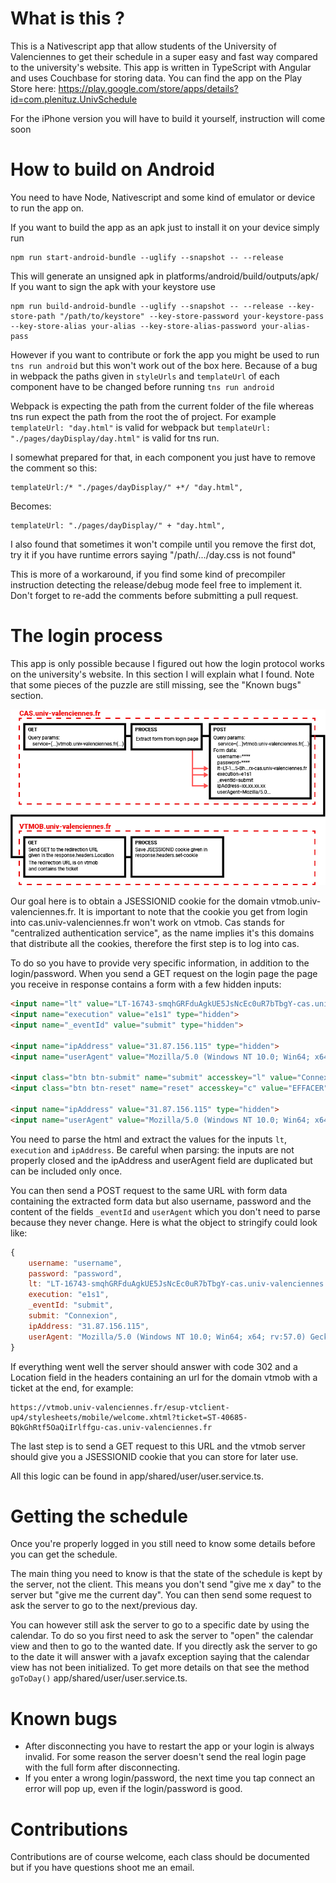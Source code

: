 # What is this ?

This is a Nativescript app that allow students of the University of Valenciennes to get their schedule in a super easy and fast way compared to the university's website.
This app is written in TypeScript with Angular and uses Couchbase for storing data. 
You can find the app on the Play Store here: https://play.google.com/store/apps/details?id=com.plenituz.UnivSchedule

For the iPhone version you will have to build it yourself, instruction will come soon

# How to build on Android

You need to have Node, Nativescript and some kind of emulator or device to run the app on.

If you want to build the app as an apk just to install it on your device simply run
```
npm run start-android-bundle --uglify --snapshot -- --release
```
This will generate an unsigned apk in platforms/android/build/outputs/apk/
If you want to sign the apk with your keystore use
```
npm run build-android-bundle --uglify --snapshot -- --release --key-store-path "/path/to/keystore" --key-store-password your-keystore-pass --key-store-alias your-alias --key-store-alias-password your-alias-pass
```

However if you want to contribute or fork the app you might be used to run `tns run android` but this won't work out of the box here.
Because of a bug in webpack the paths given in `styleUrls` and `templateUrl` of each component have to be changed before running `tns run android`

Webpack is expecting the path from the current folder of the file whereas tns run expect the path from the root the of project.
For example `templateUrl: "day.html"` is valid for webpack but `templateUrl: "./pages/dayDisplay/day.html"` is valid for tns run.

I somewhat prepared for that, in each component you just have to remove the comment so this:
```
templateUrl:/* "./pages/dayDisplay/" +*/ "day.html",
```
Becomes:
```
templateUrl: "./pages/dayDisplay/" + "day.html",
```
I also found that sometimes it won't compile until you remove the first dot, try it if you have runtime errors saying "/path/.../day.css is not found"

This is more of a workaround, if you find some kind of precompiler instruction detecting the release/debug mode feel free to implement it.
Don't forget to re-add the comments before submitting a pull request.

# The login process
This app is only possible because I figured out how the login protocol works on the university's website. In this section I will explain what I found. Note that some pieces of the puzzle are still missing, see the "Known bugs" section.

![login process](https://raw.githubusercontent.com/Plenituz/univ-schedule/master/other/schema_login.png)

Our goal here is to obtain a JSESSIONID cookie for the domain vtmob.univ-valenciennes.fr. It is important to note that the cookie you get from login into cas.univ-valenciennes.fr won't work on vtmob. Cas stands for "centralized authentication service", as the name implies it's this domains that distribute all the cookies, therefore the first step is to log into cas. 

To do so you have to provide very specific information, in addition to the login/password. When you send a GET request on the login page the page you receive in response contains a form with a few hidden inputs:

```html
<input name="lt" value="LT-16743-smqhGRFduAgkUE5JsNcEc0uR7bTbgY-cas.univ-valenciennes.fr" type="hidden">
<input name="execution" value="e1s1" type="hidden">
<input name="_eventId" value="submit" type="hidden">

<input name="ipAddress" value="31.87.156.115" type="hidden">
<input name="userAgent" value="Mozilla/5.0 (Windows NT 10.0; Win64; x64; rv:57.0) Gecko/20100101 Firefox/57.0" type="hidden">

<input class="btn btn-submit" name="submit" accesskey="l" value="Connexion" tabindex="4" type="submit">
<input class="btn btn-reset" name="reset" accesskey="c" value="EFFACER" tabindex="5" type="reset">

<input name="ipAddress" value="31.87.156.115" type="hidden">
<input name="userAgent" value="Mozilla/5.0 (Windows NT 10.0; Win64; x64; rv:57.0) Gecko/20100101 Firefox/57.0" type="hidden">
```

You need to parse the html and extract the values for the inputs `lt`, `execution` and `ipAddress`. Be careful when parsing: the inputs are not properly closed and the ipAddress and userAgent field are duplicated but can be included only once. 

You can then send a POST request to the same URL with form data containing the extracted form data but also username, password and the content of the fields `_eventId` and `userAgent` which you don't need to parse because they never change. Here is what the object to stringify could look like:

```javascript
{
    username: "username",
    password: "password",
    lt: "LT-16743-smqhGRFduAgkUE5JsNcEc0uR7bTbgY-cas.univ-valenciennes.fr",
    execution: "e1s1",
    _eventId: "submit",
    submit: "Connexion",
    ipAddress: "31.87.156.115",
    userAgent: "Mozilla/5.0 (Windows NT 10.0; Win64; x64; rv:57.0) Gecko/20100101 Firefox/57.0"
}
```

If everything went well the server should answer with code 302 and a Location field in the headers containing an url for the domain vtmob with a ticket at the end, for example:

```url
https://vtmob.univ-valenciennes.fr/esup-vtclient-up4/stylesheets/mobile/welcome.xhtml?ticket=ST-40685-BQkGhRtf5OaQiIrlffgu-cas.univ-valenciennes.fr
```

The last step is to send a GET request to this URL and the vtmob server should give you a JSESSIONID cookie that you can store for later use.

All this logic can be found in app/shared/user/user.service.ts. 

# Getting the schedule

Once you're properly logged in you still need to know some details before you can get the schedule.

The main thing you need to know is that the state of the schedule is kept by the server, not the client. This means you don't send "give me x day" to the server but "give me the current day". You can then send some request to ask the server to go to the next/previous day. 

You can however still ask the server to go to a specific date by using the calendar. To do so you first need to ask the server to "open" the calendar view and then to go to the wanted date. If you directly ask the server to go to the date it will answer with a javafx exception saying that the calendar view has not been initialized. To get more details on that see the method `goToDay()` app/shared/user/user.service.ts.

# Known bugs

 - After disconnecting you have to restart the app or your login is always invalid. For some reason the server doesn't send the real login page with the full form after disconnecting. 
 - If you enter a wrong login/password, the next time you tap connect an error will pop up, even if the login/password is good.

 # Contributions

Contributions are of course welcome, each class should be documented but if you have questions shoot me an email.
